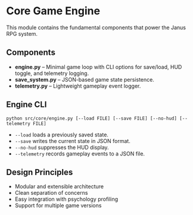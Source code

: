 # Core Game Engine

This module contains the fundamental components that power the Janus RPG system.

## Components

- **engine.py** – Minimal game loop with CLI options for save/load, HUD toggle, and telemetry logging.
- **save_system.py** – JSON-based game state persistence.
- **telemetry.py** – Lightweight gameplay event logger.

## Engine CLI

```
python src/core/engine.py [--load FILE] [--save FILE] [--no-hud] [--telemetry FILE]
```

- `--load` loads a previously saved state.
- `--save` writes the current state in JSON format.
- `--no-hud` suppresses the HUD display.
- `--telemetry` records gameplay events to a JSON file.

## Design Principles

- Modular and extensible architecture
- Clean separation of concerns
- Easy integration with psychology profiling
- Support for multiple game versions
